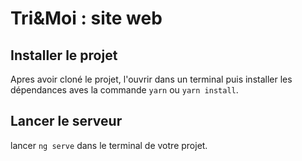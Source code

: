 # Tri&Moi : site web

## Installer le projet

Apres avoir cloné le projet, l'ouvrir dans un terminal puis installer les dépendances aves la commande `yarn` ou `yarn install`.

## Lancer le serveur

lancer `ng serve` dans le terminal de votre projet.
